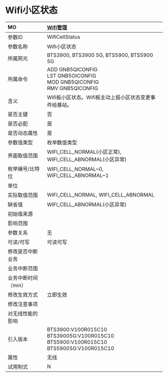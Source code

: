 # Wifi小区状态<table><thread><tr><th align = "left">MO</th><th align = "left"><a href = "index.html#Wifi小区状态-4">Wifi管理</a></td></tr></thread><tbody><tr><td>参数ID</td><td>WifiCellStatus</td></tr><tr><td>参数名称</td><td>Wifi小区状态</td></tr><tr><td>所属网元</td><td>BTS3900, BTS3900 5G, BTS5900, BTS5900 5G</td></tr><tr><td>所属命令</td><td>ADD GNB5QICONFIG<br>LST GNB5OICONFIG<br>MOD GNB5QICONFIG<br>RMV GNB5QICONFIG</td></tr><tr><td>含义</td><td>Wifi板小区状态。Wifi板主动上报小区状态变更事件给基站。</td></tr><tr><td>是否主键</td><td>否</td></tr><tr><td>是否必配</td><td>是</td></tr><tr><td>是否动态属性</td><td>是</td></tr><tr><td>参数值类型</td><td>枚举数值类型</td></tr><tr><td>界面取值范围</td><td>WIFI_CELL_NORMAL(小区正常),
WIFI_CELL_ABNORMAL(小区异常)</td></tr><tr><td>枚举编号/比特位</td><td>WIFI_CELL_NORMAL~0, WIFI_CELL_ABNORMAL~1</td></tr><tr><td>单位</td><td></td></tr><tr><td>实际取值范围</td><td>WIFI_CELL_NORMAL,
WIFI_CELL_ABNORMAL</td></tr><tr><td>缺省值</td><td>WIFI_CELL_ABNORMAL(小区异常)</td></tr><tr><td>初始值来源</td><td></td></tr><tr><td>影响范围</td><td></td></tr><tr><td>参数关系</td><td>无</td></tr><tr><td>可读/可写</td><td>可读可写</td></tr><tr><td>修改是否中断业务</td><td></td></tr><tr><td>业务中断范围</td><td></td></tr><tr><td>业务中断时间（min）</td><td></td></tr><tr><td>修改生效方式</td><td>立即生效</td></tr><tr><td>修改注意事项</td><td></td></tr><tr><td>对无线性能的影响</td><td></td></tr><tr><td>引入版本</td><td>BTS3900:V100R015C10<br>BTS39005G:V100R015C10<br>BTS5900:V100R015C10<br>BTS59005G:V100R015C10</td></tr><tr><td>属性</td><td>无线</td></tr><tr><td>试用制式</td><td>N</td></tr></tbody></table>